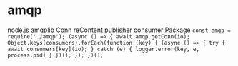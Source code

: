 # amqp
node.js amqplib Conn reContent publisher consumer Package
`
const amqp = require('./amqp');
(async () => {
    await amqp.getConn(io);
    Object.keys(consumers).forEach(function (key) {
      (async () => {
        try {
          await consumers[key](io);
        } catch (e) {
          logger.error(key, e, process.pid)
        }
      })();
    });
  })();
  `
